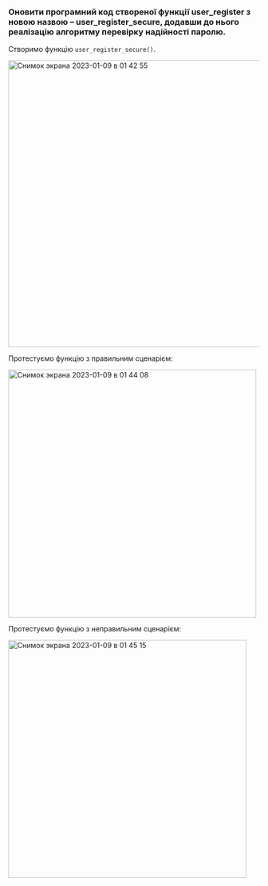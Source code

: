 ### Оновити програмний код створеної функції user_register з новою назвою – user_register_secure, додавши до нього реалізацію алгоритму перевірку надійності паролю.

Створимо функцію `user_register_secure()`.

<img width="575" alt="Снимок экрана 2023-01-09 в 01 42 55" src="https://user-images.githubusercontent.com/46464830/211224855-a9928d89-f077-4a24-adb8-709349990d96.png">

Протестуємо функцію з правильним сценарієм:

<img width="497" alt="Снимок экрана 2023-01-09 в 01 44 08" src="https://user-images.githubusercontent.com/46464830/211224891-f715c24c-ae79-4bf1-b0a7-f92366b16b78.png">

Протестуємо функцію з неправильним сценарієм:

<img width="477" alt="Снимок экрана 2023-01-09 в 01 45 15" src="https://user-images.githubusercontent.com/46464830/211224925-700da240-50e6-4433-941e-cab53ce30843.png">

